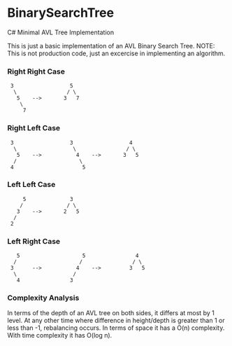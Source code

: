 # BinarySearchTree
C# Minimal AVL Tree Implementation

This is just a basic implementation of an AVL Binary Search Tree. 
NOTE: This is not production code, just an excercise in implementing an algorithm.

### Right Right Case ###

     3                  5
      \                / \
       5    -->       3   7
        \              
         7              

### Right Left Case ###

     3                  3                  4
      \                  \                / \
       5    -->           4    -->       3   5            
      /                    \
     4                      5
     
### Left Left Case ###

         5              3
        /              / \
       3    -->       2   5
      /              
     2              

### Left Right Case ###

       5                    5                4
      /                    /                / \
     3      -->           4    -->         3   5            
      \                  / 
       4                3 


### Complexity Analysis ###
 In terms of the depth of an AVL tree on both sides, it differs at most by 1 level. At any other time where difference in height/depth is greater than 1 or less than -1, rebalancing occurs. In terms of space it has a O(n) complexity. With time complexity it has O(log n).
